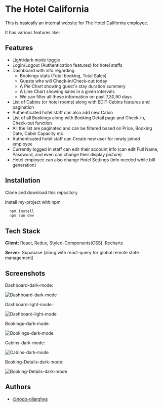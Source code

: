 
# The Hotel California

This is basically an internal website for The Hotel California employee. 

It has various features like:


## Features

- Light/dark mode toggle
- Login/Logout (Authentication features) for hotel staffs
- Dashboard with info regarding: 
    - Bookings stats (Total booking, Total Sales)
    - Guests who will Check-in/Check-out today
    - A Pie Chart showing guest's stay duration summery
    - A Line Chart showing sales in a given intervals
    - We can filter all these information on past 7,30,90 days
- List of Cabins (or hotel rooms) along with EDIT Cabins features and pagination
- Authenticated hotel staff can also add new Cabin
- List of all Bookings along with Booking Detail page and Check-in, Check-out function
- All the list are paginated and can be filtered based on Price, Booking Date, Cabin Capacity etc.
- Authenticated hotel staff can Create new user for newly joined employee
- Currently logged in staff can edit their account info (can edit Full Name, Password, and even can change their display picture)
- Hotel employee can also change Hotel Settings (info needed while bill generation)


## Installation
Clone and download this repository

Install my-project with npm

```bash
  npm install
  npm run dev
```

    
## Tech Stack

**Client:** React, Redux, Styled-Components(CSS), Recharts

**Server:** Supabase (along with react-query for global remote state management)


## Screenshots
Dashboard-dark-mode:

![Dashboard-dark-mode](https://i.ibb.co/YTPkdCv/dashboard-dark.png)

Dashboard-light-mode:

![Dashboard-light-mode](https://i.ibb.co/wJ3HtnY/dashboard-light.png)

Bookings-dark-mode:

![Bookings-dark-mode](https://i.ibb.co/SsxbQcJ/bookings-dark.png)

Cabins-dark-mode:

![Cabins-dark-mode](https://i.ibb.co/cJwTNrg/cabin-dark.png)

Booking-Details-dark-mode:

![Booking-Details-dark-mode](https://i.ibb.co/y87NbJf/booking-detail-dark.png)


## Authors

- [@noob-nilarghya](https://www.github.com/noob-nilarghya)

